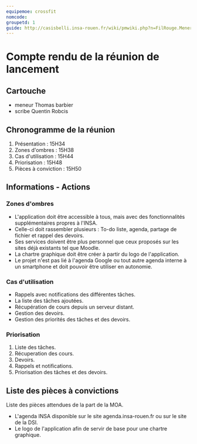 ```yaml
---
equipemoe: crossfit
nomcode: 
groupetd: 1
guide: http://casisbelli.insa-rouen.fr/wiki/pmwiki.php?n=FilRouge.MenerReunionLancement
---
```


# Compte rendu de la réunion de lancement

## Cartouche
 - meneur Thomas barbier
 - scribe Quentin Robcis

## Chronogramme de la réunion
1. Présentation : 15H34
2. Zones d'ombres : 15H38
3. Cas d'utilisation : 15H44
4. Priorisation : 15H48
5. Pièces à conviction : 15H50
## Informations - Actions

### Zones d'ombres 
* L'application doit être accessible à tous, mais avec des fonctionnalités supplémentaires propres à l'INSA.
* Celle-ci doit rassembler plusieurs : To-do liste, agenda, partage de fichier et rappel des devoirs.
* Ses services doivent être plus personnel que ceux proposés sur les sites déjà existants tel que Moodle.
* La chartre graphique doit être créer à partir du logo de l'application.
* Le projet n'est pas lié à l'agenda Google ou tout autre agenda interne à un smartphone et doit pouvoir être utiliser en autonomie. 

### Cas d'utilisation
* Rappels avec notifications des différentes tâches.
* La liste des tâches ajoutées.
* Récupération de cours depuis un serveur distant.
* Gestion des devoirs.
* Gestion des priorités des tâches et des devoirs.

### Priorisation
1. Liste des tâches.
2. Récuperation des cours.
3. Devoirs.
4. Rappels et notifications.
5. Priorisation des tâches et des devoirs.

## Liste des pièces à convictions
Liste des pièces attendues de la part de la MOA.
- L'agenda INSA disponible sur le site agenda.insa-rouen.fr ou sur le site de la DSI.
- Le logo de l'application afin de servir de base pour une chartre graphique.
